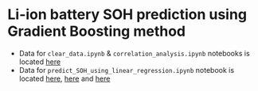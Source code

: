 # Li-ion battery SOH prediction using Gradient Boosting method

* Data for `clear_data.ipynb` & `correlation_analysis.ipynb` notebooks is located [here](https://drive.google.com/drive/folders/1FEFU1d2vKKKOwxYiRvMaUkD2ZpKKDBvG?usp=sharing)
* Data for `predict_SOH_using_linear_regression.ipynb` notebook is located [here](https://drive.google.com/drive/folders/1qWHBtGkwJKK0KTjr1V38aMbFAEHQOk3p?usp=sharing), [here](https://drive.google.com/file/d/1NHDwNp86EI4mdNaFMkJb6N-X5tga9Gnw/view?usp=sharing) and [here](https://drive.google.com/file/d/1-0CXuR7YuX18cipxj0tLULqqjJbudLZB/view?usp=sharing)
